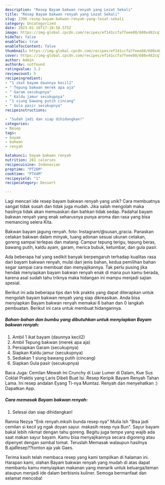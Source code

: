 ```yaml
---
description: "Resep Bayam bakwan renyah yang Lezat Sekali"
title: "Resep Bayam bakwan renyah yang Lezat Sekali"
slug: 2396-resep-bayam-bakwan-renyah-yang-lezat-sekali
category: Uncategorized
date: 2023-01-16T17:18:58.575Z
image: https://img-global.cpcdn.com/recipes/ef141ccfa7feee80/680x482cq70/bayam-bakwan-renyah-foto-resep-utama.jpg
hideToc: false
enableToc: true
enableTocContent: false
thumbnail: https://img-global.cpcdn.com/recipes/ef141ccfa7feee80/680x482cq70/bayam-bakwan-renyah-foto-resep-utama.jpg
cover: https://img-global.cpcdn.com/recipes/ef141ccfa7feee80/680x482cq70/bayam-bakwan-renyah-foto-resep-utama.jpg
author: Admin
authorAv: notfound
ratingvalue: 3.2
reviewcount: 5
recipeingredient:
- "1 ikat bayam daunnya kecil2"
- " Tepung bakwan merek apa aja"
- " Garam secukupnya"
- " Kaldu jamur secukupnya"
- "1 siung bawang putih cincang"
- " Gula pasir secukupnya"
recipeinstructions:

- "Sudah jadi dan siap dihidangkan!"
categories:
- Resep
tags:
- bayam
- bakwan
- renyah

katakunci: bayam bakwan renyah 
nutrition: 281 calories
recipecuisine: Indonesian
preptime: "PT26M"
cooktime: "PT44M"
recipeyield: "1"
recipecategory: Dessert

---
```





Lagi mencari ide resep bayam bakwan renyah yang unik? Cara membuatnya sangat tidak susah dan tidak juga mudah. Jika salah mengolah maka hasilnya tidak akan memuaskan dan bahkan tidak sedap. Padahal bayam bakwan renyah yang enak seharusnya punya aroma dan rasa yang bisa memancing selera Kita.





Bakwan bayam jagung renyah. foto: Instagram/@susan_gracia. Panaskan cetakan bakwan dalam minyak, tuang adonan sesuai ukuran cetakan, goreng sampai terlepas dan matang. Campur tepung terigu, tepung beras, bawang putih, kaldu ayam, garam, merica bubuk, ketumbar, dan gula pasir.

Ada beberapa hal yang sedikit banyak berpengaruh terhadap kualitas rasa dari bayam bakwan renyah, mulai dari jenis bahan, kedua pemilihan bahan segar sampai cara membuat dan menyajikannya. Tak perlu pusing jika hendak menyiapkan bayam bakwan renyah enak di mana pun kamu berada, karena asal sudah tahu triknya maka hidangan ini mampu menjadi sajian spesial.






Berikut ini ada beberapa tips dan trik praktis yang dapat diterapkan untuk mengolah bayam bakwan renyah yang siap dikreasikan. Anda bisa menyiapkan Bayam bakwan renyah memakai 6 bahan dan 0 langkah pembuatan. Berikut ini cara untuk membuat hidangannya.

<!--inarticleads1-->

##### Bahan-bahan dan bumbu yang dibutuhkan untuk menyiapkan Bayam bakwan renyah:

1. Ambil 1 ikat bayam (daunnya kecil2)
1. Ambil  Tepung bakwan (merek apa aja)
1. Persiapkan  Garam (secukupnya)
1. Siapkan  Kaldu jamur (secukupnya)
1. Sediakan 1 siung bawang putih (cincang)
1. Siapkan  Gula pasir (secukupnya)


Baca Juga: Cemilan Mewah Ini Crunchy di Luar Lumer di Dalam, Kue Sus Coklat Praktis yang Laris Dibeli Buat Isi. Resep Keripik Bayam Renyah Tahan Lama. Ini resep andalan Eyang Ti-nya Mumtaz. Renyah dan menyehatkan :) Dapatkan App. 

<!--inarticleads2-->

##### Cara memasak Bayam bakwan renyah:


1. Selesai dan siap dihidangkan!

Rannia Nezya &#34;Enk renyah.mksih bunda resep nya&#34; Mulia Ish &#34;Bisa jadi cemilan si kecil yg ngak doyan sayur. makasih resep nya Bun&#34;. Sayur bayam bakal lebih nikmat dengan tahu goreng. Begitu juga tempe yang wajib ada saat makan sayur bayam. Kamu bisa menyajikannya secara digoreng atau dipenyet dengan sambal tomat. Teruslah Memasak walaupun hasilnya B.ajaResep??tonton aja yak Gaes. 

Terima kasih telah membaca resep yang kami tampilkan di halaman ini. Harapan kami, olahan Bayam bakwan renyah yang mudah di atas dapat membantu kamu menyiapkan makanan yang menarik untuk keluarga/teman ataupun menjadi ide dalam berbisnis kuliner. Semoga bermanfaat dan selamat mencoba!
